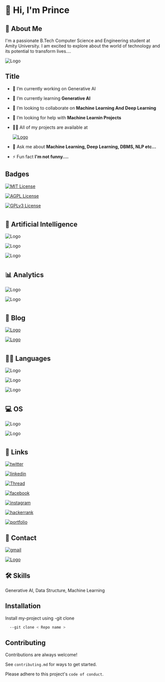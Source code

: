 # 🐳 Hi, I'm  Prince 
## 🚀 About Me 



 I'm a passionate B.Tech Computer Science and Engineering student at Amity University. I am excited to explore about the world of technology and its potential to transform lives....








![Logo](https://raw.githubusercontent.com/marwin1991/profile-technology-icons/refs/heads/main/icons/pygame.png)




## Title

- 🔭 I’m currently working on Generative AI

- 🌱 I’m currently learning **Generative AI**

- 👯 I’m looking to collaborate on **Machine Learning And Deep Learning**

- 🤝 I’m looking for help with **Machine Learnin Projects**

- 👨‍💻 All of my projects are available at 

    [![Logo](https://img.shields.io/badge/GitHub-100000?style=for-the-badge&logo=github&logoColor=white)](https://github.com/Singh-Prince-Rinku) 

- 💬 Ask me about **Machine Learning, Deep Learning, DBMS, NLP etc...**

- ⚡ Fun fact **I'm not funny....**

## Badges



[![MIT License](https://img.shields.io/badge/License-MIT-green.svg)](https://choosealicense.com/licenses/mit/)

[![AGPL License](https://img.shields.io/badge/license-AGPL-blue.svg)](http://www.gnu.org/licenses/agpl-3.0)

[![GPLv3 License](https://img.shields.io/badge/License-GPL%20v3-yellow.svg)](https://opensource.org/licenses/)





#
## 🤖 Artificial Intelligence

![Logo](https://img.shields.io/badge/PyTorch-EE4C2C?style=for-the-badge&logo=pytorch&logoColor=white)

![Logo](https://img.shields.io/badge/TensorFlow-FF6F00?style=for-the-badge&logo=tensorflow&logoColor=white)

![Logo](https://img.shields.io/badge/Google%20Gemini-8E75B2?style=for-the-badge&logo=googlegemini&logoColor=white)
# 
 ## 📊 Analytics 

 ![Logo](https://img.shields.io/badge/Codecov-F01F7A?style=for-the-badge&logo=Codecov&logoColor=white)

 ![Logo](https://img.shields.io/badge/Google%20Analytics-E37400?style=for-the-badge&logo=google%20analytics&logoColor=white)
# 
## 📝 Blog
[![Logo](https://img.shields.io/badge/dev.to-0A0A0A?style=for-the-badge&logo=devdotto&logoColor=white)](https://dev.to/prince6202)

[![Logo](https://img.shields.io/badge/GeeksforGeeks-298D46?style=for-the-badge&logo=geeksforgeeks&logoColor=white)](https://www.geeksforgeeks.org/user/sahilsinghutt/)


# 
## 👩‍💻 Languages
![Logo](https://img.shields.io/badge/C-00599C?style=for-the-badge&logo=c&logoColor=white)

![Logo](https://img.shields.io/badge/C%2B%2B-00599C?style=for-the-badge&logo=c%2B%2B&logoColor=white)

![Logo](https://img.shields.io/badge/Python-FFD43B?style=for-the-badge&logo=python&logoColor=blue)
# 
## 💻 OS 
![Logo](https://img.shields.io/badge/mac%20os-000000?style=for-the-badge&logo=apple&logoColor=white)

![Logo](https://img.shields.io/badge/Windows-0078D6?style=for-the-badge&logo=windows&logoColor=white)
#     
## 🔗 Links

[![twitter](https://img.shields.io/badge/X-000000?style=for-the-badge&logo=x&logoColor=white)](https://x.com/coder_prince04)

[![linkedin](https://img.shields.io/badge/linkedin-0A66C2?style=for-the-badge&logo=linkedin&logoColor=white)](https://www.linkedin.com/in/singh-prince-rinku-237615273/)

[![Thread](https://img.shields.io/badge/Threads-000000?style=for-the-badge&logo=Threads&logoColor=white)](https://www.threads.net/@91.prince_)

[![facebook](https://img.shields.io/badge/Facebook-1877F2?style=for-the-badge&logo=facebook&logoColor=white)](https://www.facebook.com/profile.php?id=100085221856762)

[![instagram](https://img.shields.io/badge/Instagram-E4405F?style=for-the-badge&logo=instagram&logoColor=white)](https://www.instagram.com/91.prince_/)

[![hackerrank](https://img.shields.io/badge/-Hackerrank-2EC866?style=for-the-badge&logo=HackerRank&logoColor=white)](https://www.hackerrank.com/profile/sahilsingh000578)

[![portfolio](https://img.shields.io/badge/my_portfolio-000?style=for-the-badge&logo=ko-fi&logoColor=white)](https://prince-port-me.netlify.app/)


## 📱 Contact

[![gmail](https://img.shields.io/badge/Gmail-D14836?style=for-the-badge&logo=gmail&logoColor=white)](mailto:7h.op0.prince@gmail.com)

[![Logo](https://img.shields.io/badge/WhatsApp-25D366?style=for-the-badge&logo=whatsapp&logoColor=white)](https://wa.me/916202660622)


## 🛠 Skills
Generative AI, Data Structure, Machine Learning       



## Installation

Install my-project using -git clone

```bash
  --git clone < Repo name >
```
    
## Contributing

Contributions are always welcome!

See `contributing.md` for ways to get started.

Please adhere to this project's `code of conduct`.

